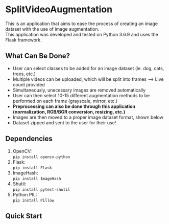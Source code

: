 # SplitVideoAugmentation


This is an application that aims to ease the process of creating an image dataset with the use of image augmentation.\
This application was developed and tested on Python 3.6.9 and uses the Flask framework.


## What Can Be Done?
*   User can select classes to be added for an image dataset (ie. dog, cats, trees, etc.)
*   Multiple videos can be uploaded, which will be split into frames --> Live count provided
*   Simultaneously, unecessary images are removed automatically
*   User can then select 10-15 different augmentation methods to be performed on each frame (grayscale, mirror, etc.)
*   **Preprocessing can also be done through this application (normalization, RGB/BGR conversion, resizing, etc.)**
*   Images are then moved to a proper image dataset format, shown below
*   Dataset zipped and sent to the user for their use!

## Dependencies
1. OpenCV:\
 `pip install opencv-python`
2. Flask:\
 `pip install Flask`
3. ImageHash:\
 `pip install ImageHash`
4. Shutil:\
 `pip install pytest-shutil`
5. Python PIL:\
 `pip install Pillow`

## Quick Start
